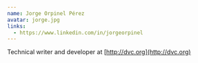 ```yaml
---
name: Jorge Orpinel Pérez
avatar: jorge.jpg
links:
  - https://www.linkedin.com/in/jorgeorpinel
---
```


Technical writer and developer at [http://dvc.org](http://dvc.org)
